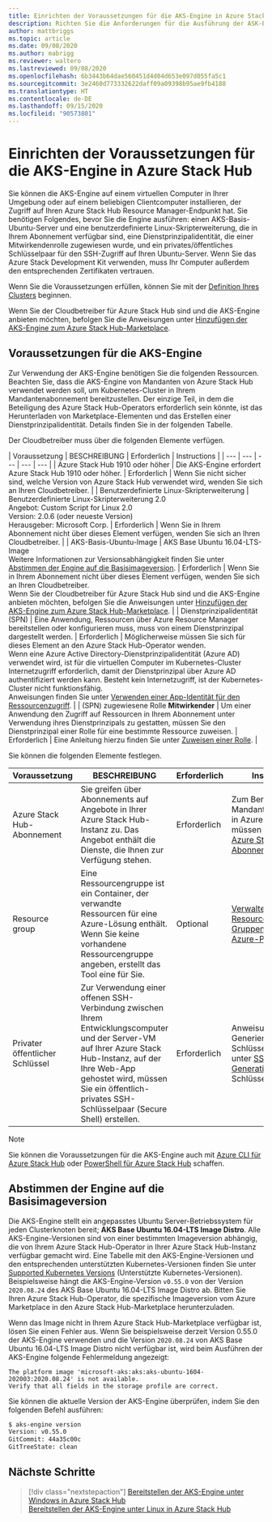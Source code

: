 ```yaml
---
title: Einrichten der Voraussetzungen für die AKS-Engine in Azure Stack Hub
description: Richten Sie die Anforderungen für die Ausführung der ASK-Engine in Ihrer Azure Stack Hub-Instanz ein.
author: mattbriggs
ms.topic: article
ms.date: 09/08/2020
ms.author: mabrigg
ms.reviewer: waltero
ms.lastreviewed: 09/08/2020
ms.openlocfilehash: 6b3443b64dae560451d4d04d653e097d055fa5c1
ms.sourcegitcommit: 3e2460d773332622daff09a09398b95ae9fb4188
ms.translationtype: HT
ms.contentlocale: de-DE
ms.lasthandoff: 09/15/2020
ms.locfileid: "90573801"
---
```

# <a name="set-up-the-prerequisites-for-the-aks-engine-on-azure-stack-hub"></a>Einrichten der Voraussetzungen für die AKS-Engine in Azure Stack Hub

Sie können die AKS-Engine auf einem virtuellen Computer in Ihrer Umgebung oder auf einem beliebigen Clientcomputer installieren, der Zugriff auf Ihren Azure Stack Hub Resource Manager-Endpunkt hat. Sie benötigen Folgendes, bevor Sie die Engine ausführen: einen AKS-Basis-Ubuntu-Server und eine benutzerdefinierte Linux-Skripterweiterung, die in Ihrem Abonnement verfügbar sind, eine Dienstprinzipalidentität, die einer Mitwirkendenrolle zugewiesen wurde, und ein privates/öffentliches Schlüsselpaar für den SSH-Zugriff auf Ihren Ubuntu-Server. Wenn Sie das Azure Stack Development Kit verwenden, muss Ihr Computer außerdem den entsprechenden Zertifikaten vertrauen.

Wenn Sie die Voraussetzungen erfüllen, können Sie mit der [Definition Ihres Clusters](azure-stack-kubernetes-aks-engine-deploy-cluster.md) beginnen.

Wenn Sie der Cloudbetreiber für Azure Stack Hub sind und die AKS-Engine anbieten möchten, befolgen Sie die Anweisungen unter [Hinzufügen der AKS-Engine zum Azure Stack Hub-Marketplace](../operator/azure-stack-aks-engine.md).

## <a name="prerequisites-for-the-aks-engine"></a>Voraussetzungen für die AKS-Engine

Zur Verwendung der AKS-Engine benötigen Sie die folgenden Ressourcen. Beachten Sie, dass die AKS-Engine von Mandanten von Azure Stack Hub verwendet werden soll, um Kubernetes-Cluster in Ihrem Mandantenabonnement bereitzustellen. Der einzige Teil, in dem die Beteiligung des Azure Stack Hub-Operators erforderlich sein könnte, ist das Herunterladen von Marketplace-Elementen und das Erstellen einer Dienstprinzipalidentität. Details finden Sie in der folgenden Tabelle.

Der Cloudbetreiber muss über die folgenden Elemente verfügen.

| Voraussetzung | BESCHREIBUNG | Erforderlich | Instructions |
| --- | --- | --- | --- | --- |
| Azure Stack Hub 1910 oder höher | Die AKS-Engine erfordert Azure Stack Hub 1910 oder höher. | Erforderlich | Wenn Sie nicht sicher sind, welche Version von Azure Stack Hub verwendet wird, wenden Sie sich an Ihren Cloudbetreiber. |
| Benutzerdefinierte Linux-Skripterweiterung | Benutzerdefinierte Linux-Skripterweiterung 2.0<br>Angebot: Custom Script for Linux 2.0<br>Version: 2.0.6 (oder neueste Version)<br>Herausgeber: Microsoft Corp. | Erforderlich | Wenn Sie in Ihrem Abonnement nicht über dieses Element verfügen, wenden Sie sich an Ihren Cloudbetreiber. |
| AKS-Basis-Ubuntu-Image | AKS Base Ubuntu 16.04-LTS-Image<br>Weitere Informationen zur Versionsabhängigkeit finden Sie unter [Abstimmen der Engine auf die Basisimageversion](#matching-engine-to-base-image-version). | Erforderlich | Wenn Sie in Ihrem Abonnement nicht über dieses Element verfügen, wenden Sie sich an Ihren Cloudbetreiber.<br> Wenn Sie der Cloudbetreiber für Azure Stack Hub sind und die AKS-Engine anbieten möchten, befolgen Sie die Anweisungen unter [Hinzufügen der AKS-Engine zum Azure Stack Hub-Marketplace](../operator/azure-stack-aks-engine.md). |
| Dienstprinzipalidentität (SPN) |  Eine Anwendung, Ressourcen über Azure Resource Manager bereitstellen oder konfigurieren muss, muss von einem Dienstprinzipal dargestellt werden. | Erforderlich | Möglicherweise müssen Sie sich für dieses Element an den Azure Stack Hub-Operator wenden.<br>Wenn eine Azure Active Directory-Dienstprinzipalidentität (Azure AD) verwendet wird, ist für die virtuellen Computer im Kubernetes-Cluster Internetzugriff erforderlich, damit der Dienstprinzipal über Azure AD authentifiziert werden kann. Besteht kein Internetzugriff, ist der Kubernetes-Cluster nicht funktionsfähig.<br>Anweisungen finden Sie unter [Verwenden einer App-Identität für den Ressourcenzugriff](../operator/azure-stack-create-service-principals.md). |
| (SPN) zugewiesene Rolle **Mitwirkender** | Um einer Anwendung den Zugriff auf Ressourcen in Ihrem Abonnement unter Verwendung ihres Dienstprinzipals zu gestatten, müssen Sie den Dienstprinzipal einer Rolle für eine bestimmte Ressource zuweisen. | Erforderlich | Eine Anleitung hierzu finden Sie unter [Zuweisen einer Rolle](../operator/azure-stack-create-service-principals.md#assign-a-role). |


Sie können die folgenden Elemente festlegen.

| Voraussetzung | BESCHREIBUNG | Erforderlich | Instructions |
| --- | --- | --- | --- |
| Azure Stack Hub-Abonnement | Sie greifen über Abonnements auf Angebote in Ihrer Azure Stack Hub-Instanz zu. Das Angebot enthält die Dienste, die Ihnen zur Verfügung stehen. | Erforderlich | Zum Bereitstellen von Mandantenworkloads in Azure Stack Hub müssen Sie zuerst ein [Azure Stack Hub-Abonnement](./azure-stack-subscribe-services.md) erhalten. |
| Resource group | Eine Ressourcengruppe ist ein Container, der verwandte Ressourcen für eine Azure-Lösung enthält. Wenn Sie keine vorhandene Ressourcengruppe angeben, erstellt das Tool eine für Sie. | Optional | [Verwalten von Azure Resource Manager-Gruppen mithilfe des Azure-Portals](/azure/azure-resource-manager/manage-resource-groups-portal) |
| Privater öffentlicher Schlüssel | Zur Verwendung einer offenen SSH-Verbindung zwischen Ihrem Entwicklungscomputer und der Server-VM auf Ihrer Azure Stack Hub-Instanz, auf der Ihre Web-App gehostet wird, müssen Sie ein öffentlich-privates SSH-Schlüsselpaar (Secure Shell) erstellen. | Erforderlich | Anweisungen zum Generieren eines Schlüssels finden Sie unter [SSH Key Generation](./azure-stack-dev-start-howto-ssh-public-key.md) (SSH-Schlüsselgenerierung).|


> [!NOTE]  
> Sie können die Voraussetzungen für die AKS-Engine auch mit [Azure CLI für Azure Stack Hub](./azure-stack-version-profiles-azurecli2.md) oder [PowerShell für Azure Stack Hub](../operator/azure-stack-powershell-install.md) schaffen.

## <a name="matching-engine-to-base-image-version"></a>Abstimmen der Engine auf die Basisimageversion

Die AKS-Engine stellt ein angepasstes Ubuntu Server-Betriebssystem für jeden Clusterknoten bereit; **AKS Base Ubuntu 16.04-LTS Image Distro**. Alle AKS-Engine-Versionen sind von einer bestimmten Imageversion abhängig, die von Ihrem Azure Stack Hub-Operator in Ihrer Azure Stack Hub-Instanz verfügbar gemacht wird. Eine Tabelle mit den AKS-Engine-Versionen und den entsprechenden unterstützten Kubernetes-Versionen finden Sie unter [Supported Kubernetes Versions](https://github.com/Azure/aks-engine/blob/master/docs/topics/azure-stack.md#supported-aks-engine-versions) (Unterstützte Kubernetes-Versionen). Beispielsweise hängt die AKS-Engine-Version `v0.55.0` von der Version `2020.08.24` des AKS Base Ubuntu 16.04-LTS Image Distro ab. Bitten Sie Ihren Azure Stack Hub-Operator, die spezifische Imageversion vom Azure Marketplace in den Azure Stack Hub-Marketplace herunterzuladen.

Wenn das Image nicht in Ihrem Azure Stack Hub-Marketplace verfügbar ist, lösen Sie einen Fehler aus. Wenn Sie beispielsweise derzeit Version 0.55.0 der AKS-Engine verwenden und die Version `2020.08.24` von AKS Base Ubuntu 16.04-LTS Image Distro nicht verfügbar ist, wird beim Ausführen der AKS-Engine folgende Fehlermeldung angezeigt: 

```Text  
The platform image 'microsoft-aks:aks:aks-ubuntu-1604-202003:2020.08.24' is not available. 
Verify that all fields in the storage profile are correct.
```

Sie können die aktuelle Version der AKS-Engine überprüfen, indem Sie den folgenden Befehl ausführen:

```bash  
$ aks-engine version
Version: v0.55.0
GitCommit: 44a35c00c
GitTreeState: clean
```

## <a name="next-steps"></a>Nächste Schritte

> [!div class="nextstepaction"]
> [Bereitstellen der AKS-Engine unter Windows in Azure Stack Hub](azure-stack-kubernetes-aks-engine-deploy-windows.md)  
> [Bereitstellen der AKS-Engine unter Linux in Azure Stack Hub](azure-stack-kubernetes-aks-engine-deploy-linux.md)
